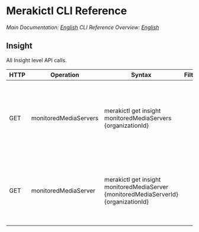 # Merakictl CLI Reference 

*Main Documentation: [English](https://github.com/ddexterpark/merakictl/README.md)*
*CLI Reference Overview: [English](https://github.com/ddexterpark/merakictl/meraki/README.md)*


## Insight  
 
 All Insight level API calls. 
 
  HTTP | Operation | Syntax | Filters | Description |
 ----- | --------- | ------ | ----------- | ----------- |
  GET  | monitoredMediaServers | merakictl get insight monitoredMediaServers {organizationId} | | List the monitored media servers for this organization. Only valid for organizations with Meraki Insight.
  GET  | monitoredMediaServer | merakictl get insight monitoredMediaServer {monitoredMediaServerId} {organizationId} | | Return a monitored media server for this organization. Only valid for organizations with Meraki Insight.
  
  